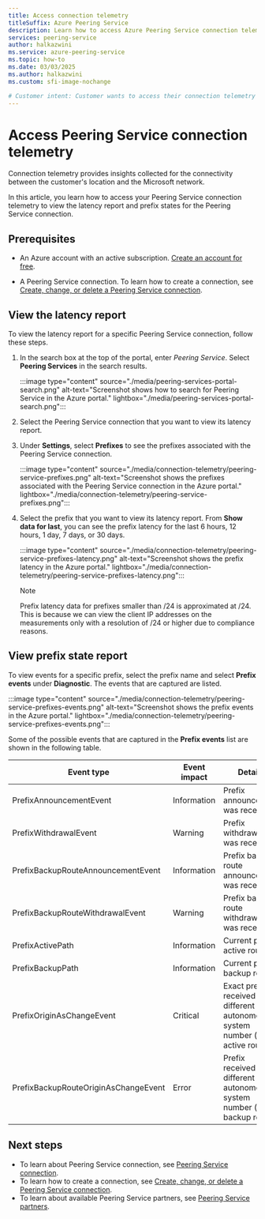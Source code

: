```yaml
---
title: Access connection telemetry
titleSuffix: Azure Peering Service
description: Learn how to access Azure Peering Service connection telemetry including prefix latency and prefix events.
services: peering-service
author: halkazwini
ms.service: azure-peering-service
ms.topic: how-to
ms.date: 03/03/2025
ms.author: halkazwini
ms.custom: sfi-image-nochange

# Customer intent: Customer wants to access their connection telemetry per prefix to Microsoft services with Azure Peering Service.
---
```


# Access Peering Service connection telemetry
 
Connection telemetry provides insights collected for the connectivity between the customer's location and the Microsoft network.

In this article, you learn how to access your Peering Service connection telemetry to view the latency report and prefix states for the Peering Service connection. 

## Prerequisites

- An Azure account with an active subscription. [Create an account for free](https://azure.microsoft.com/pricing/purchase-options/azure-account?cid=msft_learn).

- A Peering Service connection. To learn how to create a connection, see [Create, change, or delete a Peering Service connection](azure-portal.md).

## View the latency report

To view the latency report for a specific Peering Service connection, follow these steps.

1. In the search box at the top of the portal, enter *Peering Service*. Select **Peering Services** in the search results.

    :::image type="content" source="./media/peering-services-portal-search.png" alt-text="Screenshot shows how to search for Peering Service in the Azure portal." lightbox="./media/peering-services-portal-search.png":::

1. Select the Peering Service connection that you want to view its latency report. 

1. Under **Settings**, select **Prefixes** to see the prefixes associated with the Peering Service connection. 

    :::image type="content" source="./media/connection-telemetry/peering-service-prefixes.png" alt-text="Screenshot shows the prefixes associated with the Peering Service connection in the Azure portal." lightbox="./media/connection-telemetry/peering-service-prefixes.png":::
    
1. Select the prefix that you want to view its latency report. From **Show data for last**, you can see the prefix latency for the last 6 hours, 12 hours, 1 day, 7 days, or 30 days.

    :::image type="content" source="./media/connection-telemetry/peering-service-prefixes-latency.png" alt-text="Screenshot shows the prefix latency in the Azure portal." lightbox="./media/connection-telemetry/peering-service-prefixes-latency.png":::

    > [!NOTE]
    > Prefix latency data for prefixes smaller than /24 is approximated at /24. This is because we can view the client IP addresses on the measurements only with a resolution of /24 or higher due to compliance reasons.


## View prefix state report

To view events for a specific prefix, select the prefix name and select **Prefix events** under **Diagnostic**. The events that are captured are listed.

:::image type="content" source="./media/connection-telemetry/peering-service-prefixes-events.png" alt-text="Screenshot shows the prefix events in the Azure portal." lightbox="./media/connection-telemetry/peering-service-prefixes-events.png":::

Some of the possible events that are captured in the **Prefix events** list are shown in the following table.

| **Event type** | **Event impact**|**Details**|
|----------------|-----------------|---------|
| PrefixAnnouncementEvent |Information|Prefix announcement was received. |
| PrefixWithdrawalEvent|Warning| Prefix withdrawal was received. |
| PrefixBackupRouteAnnouncementEvent |Information|Prefix backup route announcement was received. |
| PrefixBackupRouteWithdrawalEvent|Warning|Prefix backup route withdrawal was received. |
| PrefixActivePath |Information| Current prefix active route. |
| PrefixBackupPath | Information|Current prefix backup route. |
| PrefixOriginAsChangeEvent|Critical| Exact prefix received with different origin autonomous system number (for active route). | 
| PrefixBackupRouteOriginAsChangeEvent  | Error|Prefix received with different origin autonomous system number (for backup route). |

## Next steps

- To learn about Peering Service connection, see [Peering Service connection](connection.md).
- To learn how to create a connection, see [Create, change, or delete a Peering Service connection](azure-portal.md).
- To learn about available Peering Service partners, see [Peering Service partners](location-partners.md).
